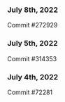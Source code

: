 ### July 8th, 2022

Commit #272929

### July 5th, 2022

Commit #314353


### July 4th, 2022

Commit #72281
